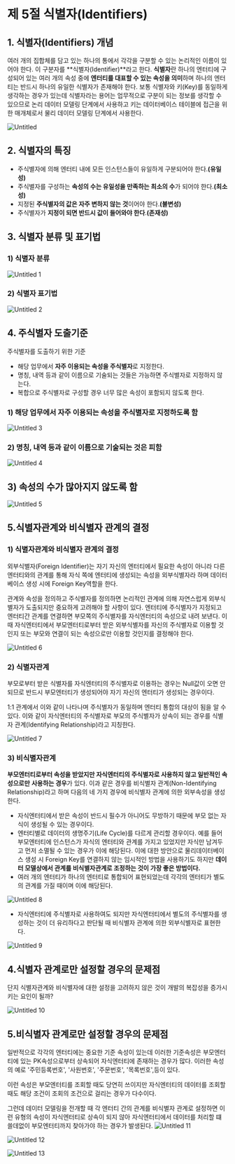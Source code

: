 # 제 5절 식별자(Identifiers)

## 1. 식별자(Identifiers) 개념

여러 개의 집합체를 담고 있는 하나의 통에서 각각을 구분할 수 있는 논리적인 이름이 있어야 한다. 이 구분자를 **식별자(Identifier)**라고 한다. **식별자**란 하나의 엔터티에 구성되어 있는 여러 개의 속성 중에 **엔터티를 대표할 수 있는 속성을 의미**하며 하나의 엔터티는 반드시 하나의 유일한 식별자가 존재해야 한다. 보통 식별자와 키(Key)를 동일하게 생각하는 경우가 있는데 식별자라는 용어는 업무적으로 구분이 되는 정보를 생각할 수 있으므로 논리 데이터 모델링 단계에서 사용하고 키는 데이터베이스 테이블에 접근을 위한 매개체로서 물리 데이터 모델링 단계에서 사용한다.

![Untitled](https://user-images.githubusercontent.com/56623911/139537007-5db77828-2bcd-4eb5-8a79-b2f2aa0d846d.png)


## 2. 식별자의 특징

- 주식별자에 의해 엔터티 내에 모든 인스턴스들이 유일하게 구분되어야 한다.**(유일성)**
- 주식별자를 구성하는 **속성의 수는 유일성을 만족하는 최소의 수**가 되어야 한다.**(최소성)**
- 지정된 **주식별자의 값은 자주 변하지 않는 것**이어야 한다.**(불변성)**
- 주식별자가 **지정이 되면 반드시 값이 들어와야 한다**.**(존재성)**

## 3. 식별자 분류 및 표기법

### 1) 식별자 분류


![Untitled 1](https://user-images.githubusercontent.com/56623911/139537011-90468db3-46ea-47fe-b774-163a6f837549.png)


### 2) 식별자 표기법

![Untitled 2](https://user-images.githubusercontent.com/56623911/139537017-ac1490ca-2782-4da6-a8cc-75ada5ecd257.png)

## 4. 주식별자 도출기준

주식별자를 도출하기 위한 기준

- 해당 업무에서 **자주 이용되는  속성을 주식별자**로 지정한다.
- 명칭, 내역 등과 같이 이름으로 기술되는 것들은 가능하면 주식별자로 지정하지 않는다.
- 복합으로 주식별자로 구성할 경우 너무 많은 속성이 포함되지 않도록 한다.


### 1) 해당 업무에서 자주 이용되는 속성을 주식별자로 지정하도록 함

![Untitled 3](https://user-images.githubusercontent.com/56623911/139537019-7fffbbd9-596f-4f88-8c48-bfa5bdb6b0d5.png)


### 2) 명칭, 내역 등과 같이 이름으로 기술되는 것은 피함

![Untitled 4](https://user-images.githubusercontent.com/56623911/139537023-85b71a2f-838a-4a62-b872-bc43bc4d1d95.png)

## 3) 속성의 수가 많아지지 않도록 함


![Untitled 5](https://user-images.githubusercontent.com/56623911/139537030-82e8cd1b-5366-4c99-99cd-58681113bf92.png)

## 5.식별자관계와 비식별자 관계의 결정

### 1) 식별자관계와 비식별자 관계의 결정

외부식별자(Foreign Identifier)는 자기 자신의 엔터티에서 필요한 속성이 아니라 다른 엔터티와의 관계를 통해 자식 쪽에 엔터티에 생성되는 속성을 외부식별자라 하며 데이터 베이스 생성 시에 Foreign Key역할을 한다.

관계와 속성을 정의하고 주식별자를 정의하면 논리적인 관계에 의해 자연스럽게 외부식별자가 도출되지만 중요하게 고려해야 할 사항이 있다. 엔터티에 주식별자가 지정되고 엔터티간 관계를 연결하면 부모쪽의 주식별자를 자식엔터티의 속성으로 내려 보낸다. 이 때 자식엔터티에서 부모엔터티로부터 받은 외부식별자를 자신의 주식별자로 이용할 것인지 또는 부모와 연결이 되는 속성으로만 이용할 것인지를 결정해야 한다.

![Untitled 6](https://user-images.githubusercontent.com/56623911/139537047-636e47f5-5a17-4054-a2de-51073ce02916.png)

### 2) 식별자관계

부모로부터 받은 식별자를 자식엔터티의 주식별자로 이용하는 경우는 Null값이 오면 안되므로 반드시 부모엔터티가  생성되어야 자기 자신의 엔터티가 생성되는 경우이다.

1:1 관계에서 이와 같이 나타나며 주식별자가 동일하며 엔터티 통합의 대상이 됨을 알 수 있다. 이와 같이 자식엔터티의 주식별자로 부모의 주식별자가 상속이 되는 경우를 식별자 관계(Identifying Relationship)라고 지칭한다.

![Untitled 7](https://user-images.githubusercontent.com/56623911/139537058-7236dbb3-7c43-4e66-86ee-3dfc0197160d.png)

### 3) 비식별자관계

**부모엔터티로부터 속성을 받았지만 자식엔터티의 주식별자로 사용하지 않고 일반적인 속성으로만** **사용하는 경우**가 있다. 이과 같은 경우를 비식별자 관계(Non-Identifying Relationship)라고 하며 다음의 네 가지 경우에 비식별자 관계에 의한 외부속성을 생성한다.

- 자식엔터티에서 받은 속성이 반드시 필수가 아니어도 무방하기 때문에 부모 없는 자식이 생성될 수 있는 경우이다.
- 엔터티별로 데이터의 생명주기(Life Cycle)를 다르게 관리할 경우이다. 예를 들어 부모엔터티에 인스턴스가 자식의 엔터티와 관계를 가지고 있었지만 자식만 남겨두고 먼저 소멸될 수 있는 경우가 이에 해당된다. 이에 대한 방안으로 물리데이터베이스 생성 시 Foreign Key를 연결하지 않는 임시적인 방법을 사용하기도 하지만 **데이터 모델상에서 관계를 비식별자관계로 조정하는 것이 가장 좋은 방법이다.**
- 여러 개의 엔터티가 하나의 엔터티로 통합되어 표현되었는데 각각의 엔터티가 별도의 관계를 가질 때이며 이에 해당된다.

![Untitled 8](https://user-images.githubusercontent.com/56623911/139537072-e580636c-d19e-4f55-9ec7-52262c402a13.png)

- 자식엔터티에 주식별자로 사용하여도 되지만 자식엔터티에서 별도의 주식별자를 생성하는 것이 더 유리하다고 판단될 때 비식별자 관계에 의한 외부식별자로 표현한다.


![Untitled 9](https://user-images.githubusercontent.com/56623911/139537092-ee771e2f-da36-4d39-9541-0f04aaf70e09.png)


## 4.식별자 관계로만 설정할 경우의 문제점

단지 식별자관계와 비식별자에 대한 설정을 고려하지 않은 것이 개발의 복잡성을 증가시키는 요인이 될까?

![Untitled 10](https://user-images.githubusercontent.com/56623911/139537103-db82112c-d04c-42a9-95b1-b332ecafdd95.png)

## 5.비식별자 관계로만 설정할 경우의 문제점

일반적으로 각각의 엔터티에는 중요한 기준 속성이 있는데 이러한 기준속성은 부모엔터티에 있는 PK속성으로부터 상속되어 자식엔터티에 존재하는 경우가 많다. 이러한 속성의 예로 '주민등록번호', '사원번호', '주문번호', '목록번호',등이 있다.

이런 속성은 부모엔터티를 조회할 때도 당연히 쓰이지만 자식엔터티의 데이터를 조회할 때도 해당 조건이 조회의 조건으로 걸리는 경우가 다수이다.

그런데 데이터 모델링을 전개할 때 각 엔터티 간의 관계를 비식별자 관계로 설정하면 이런 유형의 속성이 자식엔터티로 상속이 되지 않아 자식엔터티에서 데이터를 처리할 떄 쓸데없이 부모엔터티까지 찾아가야 하는 경우가 발생된다.
![Untitled 11](https://user-images.githubusercontent.com/56623911/139537132-e2b37d0b-54ee-4cdc-8a1b-eb7170cfa8ef.png)

![Untitled 12](https://user-images.githubusercontent.com/56623911/139537142-1804fd7a-b000-4c5d-962a-5fccfe720642.png)

![Untitled 13](https://user-images.githubusercontent.com/56623911/139537150-8deaa175-f983-441c-a04e-88124b265898.png)
